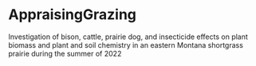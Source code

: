 # AppraisingGrazing
Investigation of bison, cattle, prairie dog, and insecticide effects on plant biomass and plant and soil chemistry in an eastern Montana shortgrass prairie during the summer of 2022
